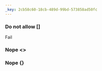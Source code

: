 ```yaml
---
_key: 2cb58c60-18cb-489d-99bd-573858ad50fc
---
```


### Do not allow []

Fail

### Nope <>

### Nope {}

